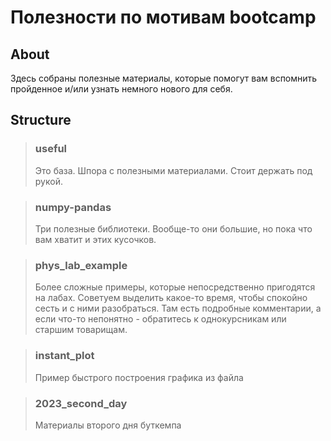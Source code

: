 # Полезности по мотивам bootcamp
## About
Здесь собраны полезные материалы, которые помогут вам вспомнить пройденное и/или узнать немного нового для себя.

## Structure

>### useful 
>Это база. Шпора с полезными материалами. Стоит держать под рукой.

>### numpy-pandas
>Три полезные библиотеки. Вообще-то они большие, но пока что вам хватит и этих кусочков. 

>### phys_lab_example
>Более сложные примеры, которые непосредственно пригодятся на лабах. Советуем выделить какое-то время, чтобы спокойно сесть и с ними разобраться. Там есть подробные комментарии, а если что-то непонятно - обратитесь к однокурсникам или старшим товарищам.

>### instant_plot
> Пример быстрого построения графика из файла

>### 2023_second_day
> Материалы второго дня буткемпа